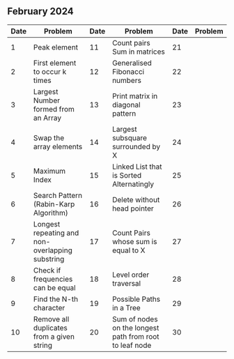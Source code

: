 ## February 2024

| Date | Problem                                         | Date | Problem                                                 | Date | Problem |
| ---- | ----------------------------------------------- | ---- | ------------------------------------------------------- | ---- | ------- |
| 1    | Peak element                                    | 11   | Count pairs Sum in matrices                             | 21   |         |
| 2    | First element to occur k times                  | 12   | Generalised Fibonacci numbers                           | 22   |         |
| 3    | Largest Number formed from an Array             | 13   | Print matrix in diagonal pattern                        | 23   |         |
| 4    | Swap the array elements                         | 14   | Largest subsquare surrounded by X                       | 24   |         |
| 5    | Maximum Index                                   | 15   | Linked List that is Sorted Alternatingly                | 25   |         |
| 6    | Search Pattern (Rabin-Karp Algorithm)           | 16   | Delete without head pointer                             | 26   |         |
| 7    | Longest repeating and non-overlapping substring | 17   | Count Pairs whose sum is equal to X                     | 27   |         |
| 8    | Check if frequencies can be equal               | 18   | Level order traversal                                   | 28   |         |
| 9    | Find the N-th character                         | 19   | Possible Paths in a Tree                                | 29   |         |
| 10   | Remove all duplicates from a given string       | 20   | Sum of nodes on the longest path from root to leaf node | 30   |         |
